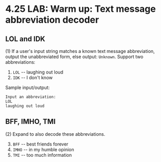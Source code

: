 # 4.25 LAB: Warm up: Text message abbreviation decoder

## LOL and IDK
(1) If a user's input string matches a known text message abbreviation, output the unabbreviated form, else output: `Unknown`.
Support two abbreviations:

1. `LOL` -- laughing out loud
2. `IDK` -- I don't know

Sample input/output:
```
Input an abbreviation:
LOL
laughing out loud
```

## BFF, IMHO, TMI
(2) Expand to also decode these abbreviations.

3. `BFF` -- best friends forever
4. `IMHO` -- in my humble opinion
5. `TMI` -- too much information